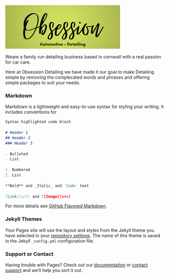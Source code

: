 <img src="https://raw.githubusercontent.com/obsessiondetailing/Obsession-Detailing/gh-pages/download.jpg" alt="Logo">

Weare a family run detailing business based in cornwall with a real passion for car care.

Here at Obsession Detailing we have made it our goal to make Detailing simple by removing the complecated words and phrases and offering simple packages to suit your needs.
### Markdown

Markdown is a lightweight and easy-to-use syntax for styling your writing. It includes conventions for

```markdown
Syntax highlighted code block

# Header 1
## Header 2
### Header 3

- Bulleted
- List

1. Numbered
2. List

**Bold** and _Italic_ and `Code` text

[Link](url) and ![Image](src)
```

For more details see [GitHub Flavored Markdown](https://guides.github.com/features/mastering-markdown/).

### Jekyll Themes

Your Pages site will use the layout and styles from the Jekyll theme you have selected in your [repository settings](https://github.com/obsessiondetailing/Obsession-Detailing/settings/pages). The name of this theme is saved in the Jekyll `_config.yml` configuration file.

### Support or Contact

Having trouble with Pages? Check out our [documentation](https://docs.github.com/categories/github-pages-basics/) or [contact support](https://support.github.com/contact) and we’ll help you sort it out.
